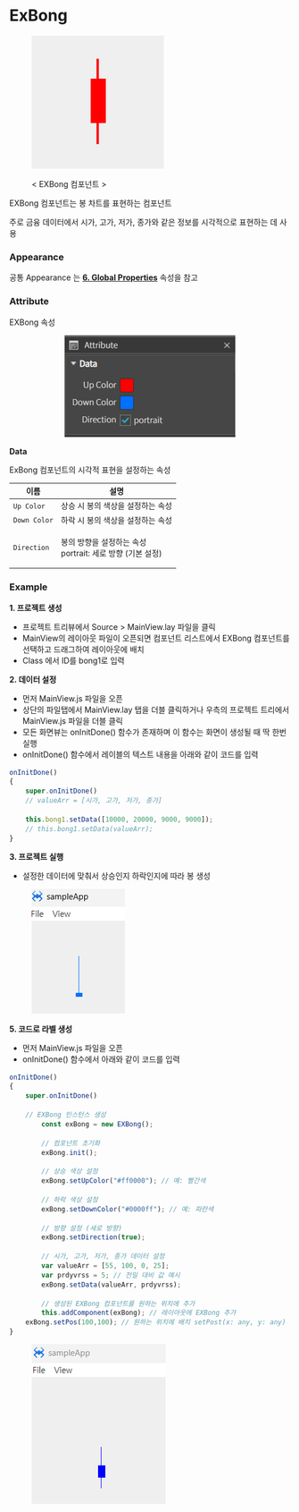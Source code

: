 # ExBong

<figure><img src="../../.gitbook/assets/image (40).png" alt=""><figcaption><p>&#x3C; EXBong 컴포넌트 ></p></figcaption></figure>

EXBong 컴포넌트는 봉 차트를 표현하는 컴포넌트

주로 금융 데이터에서 시가, 고가, 저가, 종가와 같은 정보를 시각적으로 표현하는 데 사용

### Appearance

공통 Appearance 는 [**6. Global Properties**](<../../Guide for SpiderGen/06  SpiderGen Editor/04  Properties Pane/02 Appearence.md>) 속성을 참고

### Attribute

EXBong 속성

<p align="center"><img src="../../.gitbook/assets/image (41).png" alt=""></p>

**Data**

ExBong 컴포넌트의 시각적 표현을 설정하는 속성

| **이름**       | **설명**                                           |
| ------------ | ------------------------------------------------ |
| `Up Color`   | 상승 시 봉의 색상을 설정하는 속성                              |
| `Down Color` | 하락 시 봉의 색상을 설정하는 속성                              |
| `Direction`  | <p>봉의 방향을 설정하는 속성<br>portrait: 세로 방향 (기본 설정)</p> |

### Example

**1. 프로젝트 생성**

* 프로젝트 트리뷰에서 Source > MainView.lay 파일을 클릭
* MainView의 레이아웃 파일이 오픈되면 컴포넌트 리스트에서 EXBong 컴포넌트를 선택하고 드래그하여 레이아웃에 배치
* Class 에서 ID를 bong1로 입력



**2. 데이터 설정**

* 먼저 MainView.js 파일을 오픈
* 상단의 파일탭에서 MainView.lay 탭을 더블 클릭하거나 우측의 프로젝트 트리에서 MainView.js 파일을 더블 클릭
* 모든 화면뷰는 onInitDone() 함수가 존재하며 이 함수는 화면이 생성될 때 딱 한번 실행
* onInitDone() 함수에서 레이블의 텍스트 내용을 아래와 같이 코드를 입력

```javascript
onInitDone()
{
	super.onInitDone()
	// valueArr = [시가, 고가, 저가, 종가]
	
	this.bong1.setData([10000, 20000, 9000, 9000]);
	// this.bong1.setData(valueArr);
}
```

**3. 프로젝트 실행**

* 설정한 데이터에 맞춰서 상승인지 하락인지에 따라 봉 생성

<figure><img src="../../.gitbook/assets/image (42).png" alt=""><figcaption></figcaption></figure>

**5. 코드로 라벨 생성**

* 먼저 MainView.js 파일을 오픈
* onInitDone() 함수에서 아래와 같이 코드를 입력

```javascript
onInitDone()
{
	super.onInitDone()
	
	// EXBong 인스턴스 생성
        const exBong = new EXBong();

        // 컴포넌트 초기화
        exBong.init();

        // 상승 색상 설정
        exBong.setUpColor("#ff0000"); // 예: 빨간색

        // 하락 색상 설정
        exBong.setDownColor("#0000ff"); // 예: 파란색

        // 방향 설정 (세로 방향)
        exBong.setDirection(true);

        // 시가, 고가, 저가, 종가 데이터 설정
        var valueArr = [55, 100, 0, 25];
        var prdyvrss = 5; // 전일 대비 값 예시
        exBong.setData(valueArr, prdyvrss);

        // 생성된 EXBong 컴포넌트를 원하는 위치에 추가
        this.addComponent(exBong); // 레이아웃에 EXBong 추가
	exBong.setPos(100,100); // 원하는 위치에 배치 setPost(x: any, y: any)
}
```

<figure><img src="../../.gitbook/assets/image (44).png" alt=""><figcaption></figcaption></figure>
